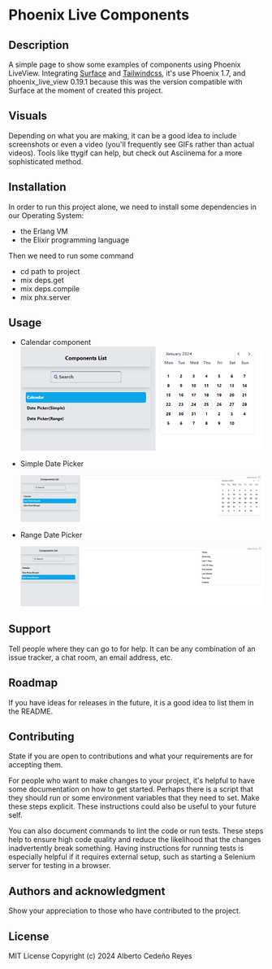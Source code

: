 # Phoenix Live Components


## Description
A simple page to show some examples of components using Phoenix LiveView. Integrating [Surface](https://surface-ui.org/) and [Tailwindcss](https://tailwindcss.com/),
it's use Phoenix 1.7, and phoenix_live_view 0.19.1 because this was the version compatible with Surface at the moment of created this project.

## Visuals
Depending on what you are making, it can be a good idea to include screenshots or even a video (you'll frequently see GIFs rather than actual videos). Tools like ttygif can help, but check out Asciinema for a more sophisticated method.

## Installation
In order to run this project alone, we need to install some dependencies in our Operating System:
- the Erlang VM 
- the Elixir programming language

Then we need to run some command
- cd path to project
- mix deps.get
- mix deps.compile
- mix phx.server


## Usage
- Calendar component
    ![img.png](img.png)

- Simple Date Picker

    ![img_1.png](img_1.png)

- Range Date Picker

    ![img_2.png](img_2.png)

## Support
Tell people where they can go to for help. It can be any combination of an issue tracker, a chat room, an email address, etc.

## Roadmap
If you have ideas for releases in the future, it is a good idea to list them in the README.

## Contributing
State if you are open to contributions and what your requirements are for accepting them.

For people who want to make changes to your project, it's helpful to have some documentation on how to get started. Perhaps there is a script that they should run or some environment variables that they need to set. Make these steps explicit. These instructions could also be useful to your future self.

You can also document commands to lint the code or run tests. These steps help to ensure high code quality and reduce the likelihood that the changes inadvertently break something. Having instructions for running tests is especially helpful if it requires external setup, such as starting a Selenium server for testing in a browser.

## Authors and acknowledgment
Show your appreciation to those who have contributed to the project.

## License
MIT License
Copyright (c) 2024 Alberto Cedeño Reyes
